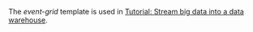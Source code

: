 The _event-grid_ template is used in [Tutorial: Stream big data into a data warehouse](https://docs.microsoft.com/azure/event-grid/event-grid-event-hubs-integration).
